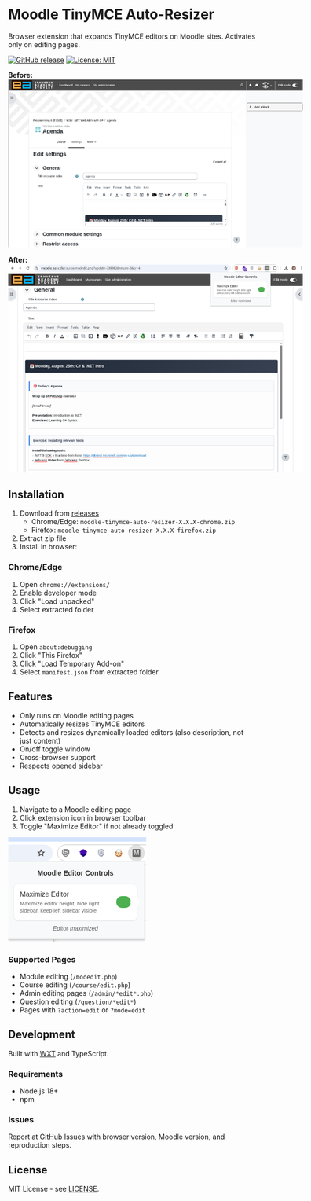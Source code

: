 # Moodle TinyMCE Auto-Resizer

Browser extension that expands TinyMCE editors on Moodle sites. Activates only on editing pages.

[![GitHub release](https://img.shields.io/github/release/uldahlalex/fixmoodle.svg)](https://github.com/uldahlalex/fixmoodle/releases)
[![License: MIT](https://img.shields.io/badge/License-MIT-yellow.svg)](https://opensource.org/licenses/MIT)


<b>Before:</b>
<br/>
<img src="docs/before.png" style="max-width: 600px">



<b>After:</b>
<br />
<img src="docs/after.png" style="max-width: 600px">

## Installation

1. Download from [releases](https://github.com/uldahlalex/fixmoodle/releases)
   - Chrome/Edge: `moodle-tinymce-auto-resizer-X.X.X-chrome.zip`
   - Firefox: `moodle-tinymce-auto-resizer-X.X.X-firefox.zip`
2. Extract zip file
3. Install in browser:

### Chrome/Edge
1. Open `chrome://extensions/`
2. Enable developer mode
3. Click "Load unpacked"
4. Select extracted folder

### Firefox
1. Open `about:debugging`
2. Click "This Firefox"
3. Click "Load Temporary Add-on"
4. Select `manifest.json` from extracted folder

## Features

- Only runs on Moodle editing pages
- Automatically resizes TinyMCE editors
- Detects and resizes dynamically loaded editors (also description, not just content)
- On/off toggle window
- Cross-browser support
- Respects opened sidebar

## Usage

1. Navigate to a Moodle editing page
2. Click extension icon in browser toolbar
3. Toggle "Maximize Editor" if not already toggled

![Image](docs/controls.png)


### Supported Pages
- Module editing (`/modedit.php`)
- Course editing (`/course/edit.php`)
- Admin editing pages (`/admin/*edit*.php`)
- Question editing (`/question/*edit*`)
- Pages with `?action=edit` or `?mode=edit`

## Development

Built with [WXT](https://wxt.dev/) and TypeScript.

### Requirements
- Node.js 18+
- npm

### Issues

Report at [GitHub Issues](https://github.com/uldahlalex/fixmoodle/issues) with browser version, Moodle version, and reproduction steps.

## License

MIT License - see [LICENSE](LICENSE).

